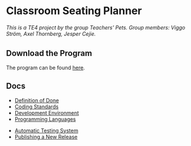# Classroom Seating Planner

###### This is a TE4 project by the group Teachers' Pets. Group members: Viggo Ström, Axel Thornberg, Jesper Cejie.

## Download the Program

The program can be found [here](https://drive.google.com/file/d/1aUAqZQAtZDGWeXinWD2EKMxGI7ZFAjY7/view?usp=sharing).

## Docs

<!-- Below are the links to the regulation docs -->

-   [Definition of Done](docs/definition-of-done.md)
-   [Coding Standards](docs/coding-standard.md)
-   [Development Environment](docs/development-environment.md)
-   [Programming Languages](docs/programming-languages.md)
<!-- Below are the links to the guides/instructions -->
-   [Automatic Testing System](docs/testing.md)
-   [Publishing a New Release](docs/publishing-a-new-release.md)
